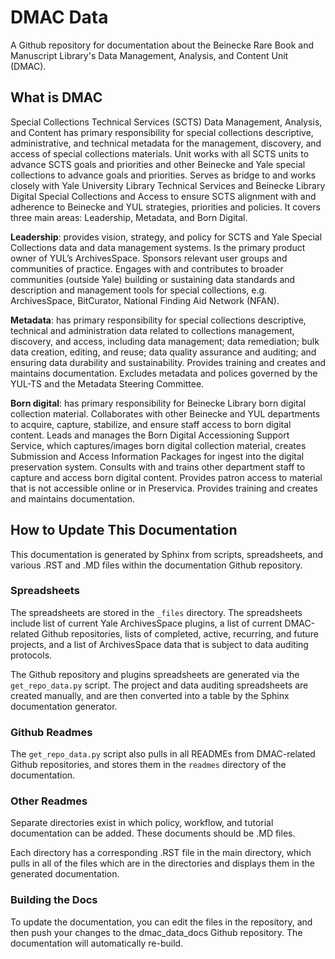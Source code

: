 # DMAC Data

A Github repository for documentation about the Beinecke Rare Book and Manuscript Library's Data Management, Analysis, and Content Unit (DMAC).

## What is DMAC

Special Collections Technical Services (SCTS) Data Management, Analysis, and Content has primary responsibility for special collections descriptive, administrative, and technical metadata for the management, discovery, and access of special collections materials. Unit works with all SCTS units to advance SCTS goals and priorities and other Beinecke and Yale special collections to advance goals and priorities. Serves as bridge to and works closely with Yale University Library Technical Services and Beinecke Library Digital Special Collections and Access to ensure SCTS alignment with and adherence to Beinecke and YUL strategies, priorities and policies. It covers three main areas: Leadership, Metadata, and Born Digital.

__Leadership__: provides vision, strategy, and policy for SCTS and Yale Special Collections data and data management systems. Is the primary product owner of YUL’s ArchivesSpace. Sponsors relevant user groups and communities of practice. Engages with and contributes to broader communities (outside Yale) building or sustaining data standards and description and management tools for special collections, e.g. ArchivesSpace, BitCurator, National Finding Aid Network (NFAN).  

__Metadata__: has primary responsibility for special collections descriptive, technical and administration data related to collections management, discovery, and access, including data management; data remediation; bulk data creation, editing, and reuse; data quality assurance and auditing; and ensuring data durability and sustainability. Provides training and creates and maintains documentation. Excludes metadata and polices governed by the YUL-TS and the Metadata Steering Committee.

__Born digital__: has primary responsibility for Beinecke Library born digital collection material. Collaborates with  other Beinecke and YUL departments to acquire, capture, stabilize, and ensure staff access to born digital content. Leads and manages the Born Digital Accessioning Support Service, which captures/images born digital collection material, creates Submission and Access Information Packages for ingest into the digital preservation system. Consults with and trains other department staff to capture and access born digital content. Provides patron access to material that is not accessible online or in Preservica. Provides training and creates and maintains documentation.

<!-- ## DMAC Year One Goals

### Goal 1: Create DMAC collaboratively

__Strategies / Tactics__
- Articulate and communicate a set of guiding principles for the unit
- Establish relationships and communication strategies with related units
- Recruit and onboard new staff members
- Participate in team-building exercises by using real-world projects as test cases
- Identify baseline training opportunities
- Make connections and establish new partnerships (e.g., with the Ivy Plus Libraries Confederation)

__Related BRBL Tech Services Goals__
- Goal 3: Invest in organizational wellness and team development 

__Related BRBL Strategic Goals__
- Goal 3: Strengthen stewardship capacity 
- Goal 7: Invest in organizational culture 
- Goal 8: Ensure sustainable infrastructure 	

### Goal 2: Maintain and enhance existing tools and workflows, with a focus on producing joyful automation

__Strategies / Tactics__
- Inventory existing tools/workflows, e.g., DASS tool, ArchivesSpace Export Service, ETD processing, LSF transfer tool, etc.
- Request budget that will enable foundational operations
= Institute a ticketing system for submission and prioritization of born-digital/metadata support requests
= Create a centralized Git repository for the unit

__Related BRBL Tech Services Goals__
- Goal 3: Invest in organizational wellness and team development 

__Related BRBL Strategic Goals__
- Goal 1: Focus on service to library users 
- Goal 5: Catalyze student success

### Goal 3: Approach all forms of data responsibly

__Strategies / Tactics__
- Compile list of data-remediation projects (e.g. updates required based on recent decision by the Department of Interior to change federally-designated place names that previously included the word “sq___”)
- Compile list of data-cleanup projects
- Compile list of data-enhancement projects
- Assess differences in metadata practices between BRBL and MSSA, with a view toward merging those two repositories in ArchivesSpace
- Initiate appraisal activities as part of the standard born-digital workflow

__Related BRBL Tech Services Goals__
- Goal 1: Engage in responsible stewardship practices

__Related BRBL Strategic Goals__
- Goal 2: Build collections responsibly
- Goal 4: Accelerate the creation of new knowledge

#### Goal 4: Develop a system portfolio that details departmental roles

__Strategies / Tactics__
- Define ownership roles within the Beinecke for the implementation of systems such as ArchivesSpace, BitCurator, etc.
- Identify and document system integrations

__Related BRBL Tech Services Goals__
- Goal 2: Strengthen stewardship capacity

__Related BRBL Strategic Goals__
- Goal 8: Ensure a sustainable infrastructure -->

## How to Update This Documentation

This documentation is generated by Sphinx from scripts, spreadsheets, and various .RST and .MD files within the documentation Github repository.

### Spreadsheets

The spreadsheets are stored in the `_files` directory. The spreadsheets include list of current Yale ArchivesSpace plugins, a list of current DMAC-related Github repositories, lists of completed, active, recurring, and future projects, and a list of ArchivesSpace data that is subject to data auditing protocols. 

The Github repository and plugins spreadsheets are generated via the `get_repo_data.py` script. The project and data auditing spreadsheets are created manually, and are then converted into a table by the Sphinx documentation generator.

### Github Readmes

The `get_repo_data.py` script also pulls in all READMEs from DMAC-related Github repositories, and stores them in the `readmes` directory of the documentation. 

### Other Readmes

Separate directories exist in which policy, workflow, and tutorial documentation can be added. These documents should be .MD files. 

Each directory has a corresponding .RST file in the main directory, which pulls in all of the files which are in the directories and displays them in the generated documentation.

### Building the Docs

To update the documentation, you can edit the files in the repository, and then push your changes to the dmac_data_docs Github repository. The documentation will automatically re-build. 








